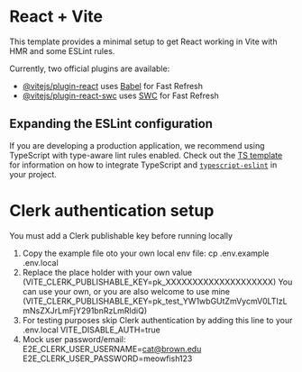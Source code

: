 # React + Vite

This template provides a minimal setup to get React working in Vite with HMR and some ESLint rules.

Currently, two official plugins are available:

- [@vitejs/plugin-react](https://github.com/vitejs/vite-plugin-react/blob/main/packages/plugin-react) uses [Babel](https://babeljs.io/) for Fast Refresh
- [@vitejs/plugin-react-swc](https://github.com/vitejs/vite-plugin-react/blob/main/packages/plugin-react-swc) uses [SWC](https://swc.rs/) for Fast Refresh

## Expanding the ESLint configuration

If you are developing a production application, we recommend using TypeScript with type-aware lint rules enabled. Check out the [TS template](https://github.com/vitejs/vite/tree/main/packages/create-vite/template-react-ts) for information on how to integrate TypeScript and [`typescript-eslint`](https://typescript-eslint.io) in your project.


# Clerk authentication setup
You must add a Clerk publishable key before running locally
1) Copy the example file oto your own local env file:
cp .env.example .env.local
2) Replace the place holder with your own value (VITE_CLERK_PUBLISHABLE_KEY=pk_XXXXXXXXXXXXXXXXXXXX)
You can use your own, or you are also welcome to use mine (VITE_CLERK_PUBLISHABLE_KEY=pk_test_YW1wbGUtZmVycmV0LTIzLmNsZXJrLmFjY291bnRzLmRldiQ)
3) For testing purposes skip Clerk authentication by adding this line to your .env.local VITE_DISABLE_AUTH=true
4) Mock user password/email:
E2E_CLERK_USER_USERNAME=cat@brown.edu
E2E_CLERK_USER_PASSWORD=meowfish123